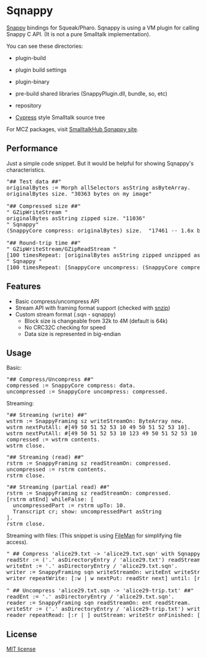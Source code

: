 Sqnappy
=======

[Snappy](https://code.google.com/p/snappy/ "Snappy") bindings for Squeak/Pharo.
Sqnappy is using a VM plugin for calling Snappy C API. (It is not a pure Smalltalk implementation).

You can see these directories:

- plugin-build
 + plugin build settings
- plugin-binary
 + pre-build shared libraries (SnappyPlugin.dll, bundle, so, etc)
- repository
 + [Cypress](https://github.com/CampSmalltalk/Cypress) style Smalltalk source tree

For MCZ packages, visit [SmalltalkHub Sqnappy site](http://smalltalkhub.com/#!/~MasashiUmezawa/Sqnappy).

## Performance ##
Just a simple code snippet. But it would be helpful for showing Sqnappy's characteristics.

<pre>
"## Test data ##"
originalBytes := Morph allSelectors asString asByteArray.
originalBytes size. "30363 bytes on my image"

"## Compressed size ##"
" GZipWriteStream "
originalBytes asString zipped size. "11036"
" Sqnappy"
(SnappyCore compress: originalBytes) size.  "17461 -- 1.6x bigger"

"## Round-trip time ##"
" GZipWriteStream/GZipReadStream "
[100 timesRepeat: [originalBytes asString zipped unzipped asByteArray]] timeToRun.  "487"
" Sqnappy "
[100 timesRepeat: [SnappyCore uncompress: (SnappyCore compress: originalBytes)]] timeToRun "45 -- 10.8x faster"
</pre>

## Features ##
- Basic compress/uncompress API
- Stream API with framing format support (checked with [snzip](https://github.com/kubo/snzip))
- Custom stream format (.sqn - sqnappy)
	- Block size is changeable from 32k to 4M (default is 64k)
	- No CRC32C checking for speed
	- Data size is represented in big-endian

## Usage ##
Basic:
<pre>
"## Compress/Uncompress ##"
compressed := SnappyCore compress: data.
uncompressed := SnappyCore uncompress: compressed.
</pre>

Streaming:
<pre>
"## Streaming (write) ##"
wstrm := SnappyFraming sz writeStreamOn: ByteArray new.
wstrm nextPutAll: #[49 50 51 52 53 10 49 50 51 52 53 10].
wstrm nextPutAll: #[49 50 51 52 53 10 123 49 50 51 52 53 10 0].
compressed := wstrm contents.
wstrm close.
</pre>
<pre>
"## Streaming (read) ##"
rstrm := SnappyFraming sz readStreamOn: compressed.
uncompressed := rstrm contents.
rstrm close.
</pre>
<pre>
"## Streaming (partial read) ##"
rstrm := SnappyFraming sz readStreamOn: compressed.
[rstrm atEnd] whileFalse: [
  uncompressedPart := rstrm upTo: 10.
  Transcript cr; show: uncompressedPart asString
].
rstrm close.
</pre>

Streaming with files: (This snippet is using [FileMan](https://github.com/mumez/FileMan) for simplifying file access).
<pre>
" ## Compress 'alice29.txt -> 'alice29.txt.sqn' with Sqnappy format ##"
readStr := ('.' asDirectoryEntry / 'alice29.txt') readStream binary.
writeEnt := '.' asDirectoryEntry / 'alice29.txt.sqn'.
writer := SnappyFraming sqn writeStreamOn: writeEnt writeStream.
writer repeatWrite: [:w | w nextPut: readStr next] until: [readStr atEnd] onFinished: [:w | w close. readStr close].

" ## Uncompress 'alice29.txt.sqn -> 'alice29-trip.txt' ##"
readEnt := '.' asDirectoryEntry / 'alice29.txt.sqn'.
reader := SnappyFraming sqn readStreamOn: ent readStream.
writeStr := ('.' asDirectoryEntry / 'alice29-trip.txt') writeStream.
reader repeatRead: [:r | ] outStream: writeStr onFinished: [:r | r close. writeStr close]
</pre>

## License ##
[MIT license](http://opensource.org/licenses/MIT)